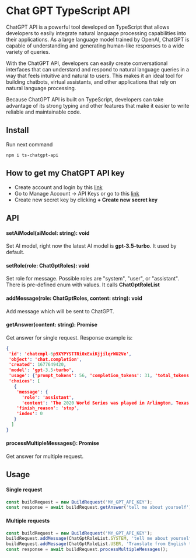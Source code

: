 # Chat GPT TypeScript API

ChatGPT API is a powerful tool developed on TypeScript that allows developers to easily integrate natural language processing capabilities into their applications. 
As a large language model trained by OpenAI, ChatGPT is capable of understanding and generating human-like responses to a wide variety of queries.


With the ChatGPT API, developers can easily create conversational interfaces that can understand and respond to natural 
language queries in a way that feels intuitive and natural to users. 
This makes it an ideal tool for building chatbots, virtual assistants,
and other applications that rely on natural language processing.

Because ChatGPT API is built on TypeScript,
developers can take advantage of its strong typing and other features that make 
it easier to write reliable and maintainable code. 


## Install

Run next command

```shell
npm i ts-chatgpt-api
```
## How to get my ChatGPT API key

* Create account and login by this [link](https://platform.openai.com/)
* Go to Manage Account -> API Keys or go to this [link](https://platform.openai.com/account/api-keys)
* Create new secret key by clicking **+ Create new secret key**

## API

#### setAiModel(aiModel: string): void

Set AI model, right now the latest AI model is **gpt-3.5-turbo**.
It used by default.

#### setRole(role: ChatGptRoles): void

Set role for message. Possible roles are "system", "user", or "assistant".
There is pre-defined enum with values. It calls **ChatGptRoleList**

#### addMessage(role: ChatGptRoles, content: string): void

Add message which will be sent to ChatGPT.

#### getAnswer(content: string): Promise<ChatGptResponse>

Get answer for single request. Response example is:
```json
{
 'id': 'chatcmpl-6p9XYPYSTTRi0xEviKjjilqrWU2Ve',
 'object': 'chat.completion',
 'created': 1677649420,
 'model': 'gpt-3.5-turbo',
 'usage': {'prompt_tokens': 56, 'completion_tokens': 31, 'total_tokens': 87},
 'choices': [
   {
    'message': {
      'role': 'assistant',
      'content': 'The 2020 World Series was played in Arlington, Texas at the Globe Life Field, which was the new home stadium for the Texas Rangers.'},
    'finish_reason': 'stop',
    'index': 0
   }
  ]
}
```

#### processMultipleMessages(): Promise<ChatGptResponse>

Get answer for multiple request.

## Usage

#### Single request
```ts
const buildRequest = new BuildRequest('MY_GPT_API_KEY');
const response = await buildRequest.getAnswer('tell me about yourself');
```

#### Multiple requests

```ts
const buildRequest = new BuildRequest('MY_GPT_API_KEY');
buildRequest.addMessage(ChatGptRoleList.SYSTEM, 'tell me about yourself');
buildRequest.addMessage(ChatGptRoleList.USER, 'Translate from English to French');
const response = await buildRequest.processMultipleMessages();
```
